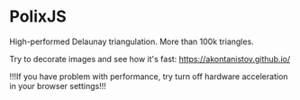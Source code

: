 # PolixJS
High-performed Delaunay triangulation. More than 100k triangles. 

Try to decorate images and see how it's fast: https://akontanistov.github.io/

!!!If you have problem with performance, try turn off hardware acceleration in your browser settings!!!
